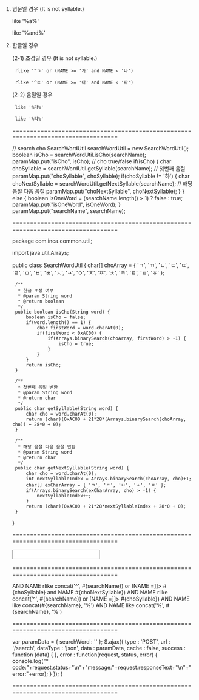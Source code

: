 

1. 영문일 경우 (It is not syllable.)

	like '%a%'
	
	like '%and%'
	

2. 한글일 경우 

	(2-1) 초성일 경우 (It is not syllable.)
	
		rlike '^ㄱ' or (NAME >= '가' and NAME < '나')
		
		rlike '^ㅌ' or (NAME >= '타' and NAME < '파')
		
		

	(2-2) 음절일 경우 
	
		like '%가%'
		
		like '%각%'
		

	=================================================================================
	
	
	// search cho
	SearchWordUtil searchWordUtil = new SearchWordUtil();
	boolean isCho = searchWordUtil.isCho(searchName);
	paramMap.put("isCho", isCho); // cho true/false
	if(isCho) {
		char choSyllable = searchWordUtil.getSyllable(searchName); // 첫번째 음절
		paramMap.put("choSyllable", choSyllable);
		if(choSyllable != '하') {
			char choNextSyllable = searchWordUtil.getNextSyllable(searchName); // 해당 음절 다음 음절
			paramMap.put("choNextSyllable", choNextSyllable);
		}
	} else {
		boolean isOneWord = (searchName.length() > 1) ? false : true;
		paramMap.put("isOneWord", isOneWord);
	}
	paramMap.put("searchName", searchName);
	
	=================================================================================
	
	package com.inca.common.util;

	import java.util.Arrays;

	public class SearchWordUtil {
		char[] choArray = { 'ㄱ', 'ㄲ', 'ㄴ', 'ㄷ', 'ㄸ', 'ㄹ', 'ㅁ', 'ㅂ', 'ㅃ', 'ㅅ', 'ㅆ', 'ㅇ', 'ㅈ', 'ㅉ', 'ㅊ', 'ㅋ', 'ㅌ', 'ㅍ', 'ㅎ' };
		
		/**
		 * 한글 초성 여부
		 * @param String word
		 * @return boolean
		 */
		public boolean isCho(String word) {
			boolean isCho = false;
			if(word.length() == 1) {
				char firstWord = word.charAt(0);
				if(firstWord < 0xAC00) {
					if(Arrays.binarySearch(choArray, firstWord) > -1) {
						isCho = true;
					}
				}
			}
			return isCho;
		}
		
		/**
		 * 첫번째 음절 반환
		 * @param String word
		 * @return char
		 */
		public char getSyllable(String word) {
			char cho = word.charAt(0);
			return (char)(0xAC00 + 21*28*(Arrays.binarySearch(choArray, cho)) + 28*0 + 0);
		}
		
		/**
		 * 해당 음절 다음 음절 반환
		 * @param String word
		 * @return char
		 */
		public char getNextSyllable(String word) {
			char cho = word.charAt(0);
			int nextSyllableIndex = Arrays.binarySearch(choArray, cho)+1;
			char[] exCharArray = { 'ㄱ', 'ㄷ', 'ㅂ', 'ㅅ', 'ㅈ' };
			if(Arrays.binarySearch(exCharArray, cho) > -1) {
				nextSyllableIndex++;
			}
			return (char)(0xAC00 + 21*28*nextSyllableIndex + 28*0 + 0);
		}
		
	}

	=================================================================================

	<input type="text" id="searchName" name="searchName" value="" class="form-control" style="width:230px;height:25px;padding:5px;" onkeyup="getGameInfoList()" />

	=================================================================================
	
	<if test="(searchName != null) and (searchName != '')">
				<choose>
					<when test="isCho == true">
						<choose>
							<when test="choNextSyllable != null">
								AND NAME rlike concat('^', #{searchName}) or (NAME <![CDATA[>=]]> #{choSyllable} and NAME <![CDATA[<]]> #{choNextSyllable})
							</when>
							<otherwise>
								AND NAME rlike concat('^', #{searchName}) or (NAME <![CDATA[>=]]> #{choSyllable})
							</otherwise>
						</choose>
					</when>
					<otherwise>
						<choose>
							<when test="isOneWord == true">
								AND NAME like concat(#{searchName}, '%')
							</when>
							<otherwise>
								AND NAME like concat('%', #{searchName}, '%')
							</otherwise>
						</choose>
					</otherwise>
				</choose>
			</if>
	
	=================================================================================
	
	var paramData = { searchWord : '' };
	$.ajax({
	        type : 'POST',
	        url : '/search',
	        dataType : 'json',
	        data : paramData,
	        cache : false,
	        success : function (data) {
	        },
	        error : function(request, status, error) { console.log("* code:"+request.status+"\n"+"message:"+request.responseText+"\n"+"error:"+error); }
	    });
	}
	
	=================================================================================
	
	
	
	
	
	
	
	
	
	
	
	
	
	
